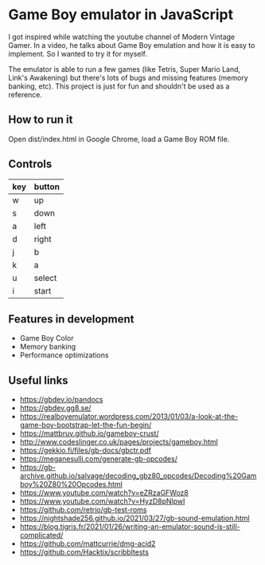 # Game Boy emulator in JavaScript

I got inspired while watching the youtube channel of Modern Vintage Gamer. 
In a video, he talks about Game Boy emulation and how it is easy to implement.
So I wanted to try it for myself. 

The emulator is able to run a few games (like Tetris, Super Mario Land, Link's Awakening)
but there's lots of bugs and missing features (memory banking, etc).
This project is just for fun and shouldn't be used as a reference.

## How to run it
Open dist/index.html in Google Chrome, load a Game Boy ROM file.

## Controls
| key | button |
|---|--|
| w | up | 
| s | down | 
| a | left | 
| d | right | 
| j | b | 
| k | a | 
| u | select | 
| i | start | 


## Features in development
- Game Boy Color
- Memory banking
- Performance optimizations

## Useful links

- https://gbdev.io/pandocs
- https://gbdev.gg8.se/
- https://realboyemulator.wordpress.com/2013/01/03/a-look-at-the-game-boy-bootstrap-let-the-fun-begin/
- https://mattbruv.github.io/gameboy-crust/
- http://www.codeslinger.co.uk/pages/projects/gameboy.html
- https://gekkio.fi/files/gb-docs/gbctr.pdf
- https://meganesulli.com/generate-gb-opcodes/
- https://gb-archive.github.io/salvage/decoding_gbz80_opcodes/Decoding%20Gamboy%20Z80%20Opcodes.html
- https://www.youtube.com/watch?v=eZRzaGFWoz8
- https://www.youtube.com/watch?v=HyzD8pNlpwI
- https://github.com/retrio/gb-test-roms
- https://nightshade256.github.io/2021/03/27/gb-sound-emulation.html
- https://blog.tigris.fr/2021/01/26/writing-an-emulator-sound-is-still-complicated/
- https://github.com/mattcurrie/dmg-acid2
- https://github.com/Hacktix/scribbltests
